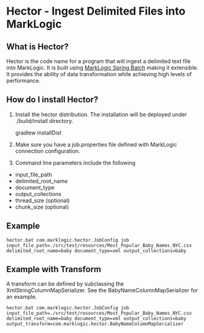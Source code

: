 # Hector - Ingest Delimited Files into MarkLogic

## What is Hector?

Hector is the code name for a program that will ingest a delimited text file into MarkLogic.  It is built using [MarkLogic Spring Batch](https://github.com/sastafford/marklogic-spring-batch) making it extensible.  It provides the ability of data transformation while achieving high levels of performance.  
 
 
## How do I install Hector?

1) Install the hector distribution.  The installation will be deployed under ./build/install directory.

     gradlew installDist

2) Make sure you have a job.properties file defined with MarkLogic connection configuration. 

3) Command line parameters include the following 

 * input_file_path
 * delimited_root_name
 * document_type
 * output_collections
 * thread_size (optional)
 * chunk_size (optional)

## Example

    hector.bat com.marklogic.hector.JobConfig job input_file_path=./src/test/resources/Most_Popular_Baby_Names_NYC.csv delimited_root_name=baby document_type=xml output_collections=baby
    
## Example with Transform

A transform can be defined by subclassing the XmlStringColumnMapSerializer.  See the BabyNameColumnMapSerializer for an example.  

    hector.bat com.marklogic.hector.JobConfig job input_file_path=./src/test/resources/Most_Popular_Baby_Names_NYC.csv delimited_root_name=baby document_type=xml output_collections=baby output_transform=com.marklogic.hector.BabyNameColumnMapSerializer
